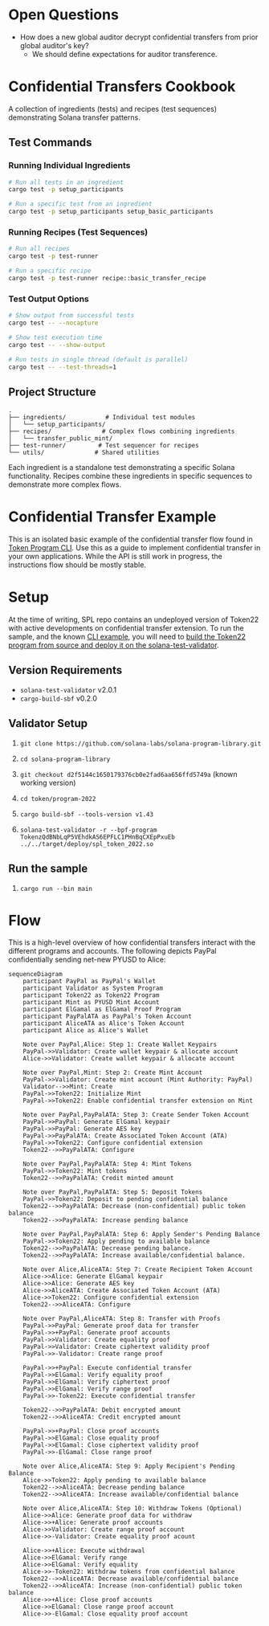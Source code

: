 # Open Questions
- How does a new global auditor decrypt confidential transfers from prior global auditor's key?
  - We should define expectations for auditor transference.

# Confidential Transfers Cookbook

A collection of ingredients (tests) and recipes (test sequences) demonstrating Solana transfer patterns.

## Test Commands

### Running Individual Ingredients

```bash
# Run all tests in an ingredient
cargo test -p setup_participants

# Run a specific test from an ingredient
cargo test -p setup_participants setup_basic_participants
```

### Running Recipes (Test Sequences)

```bash
# Run all recipes
cargo test -p test-runner

# Run a specific recipe
cargo test -p test-runner recipe::basic_transfer_recipe
```

### Test Output Options

```bash
# Show output from successful tests
cargo test -- --nocapture

# Show test execution time
cargo test -- --show-output

# Run tests in single thread (default is parallel)
cargo test -- --test-threads=1
```

## Project Structure

```
.
├── ingredients/           # Individual test modules
│   └── setup_participants/
├── recipes/              # Complex flows combining ingredients
│   └── transfer_public_mint/
├── test-runner/         # Test sequencer for recipes
└── utils/              # Shared utilities
```

Each ingredient is a standalone test demonstrating a specific Solana functionality.
Recipes combine these ingredients in specific sequences to demonstrate more complex flows. 




# Confidential Transfer Example
This is an isolated basic example of the confidential transfer flow found in [Token Program CLI](https://github.com/solana-labs/solana-program-library/tree/master/token/cli).
Use this as a guide to implement confidential transfer in your own applications.
While the API is still work in progress, the instructions flow should be mostly stable.

# Setup
At the time of writing, SPL repo contains an undeployed version of Token22 with active developments on confidential transfer extension. To run the sample, and the known [CLI example](https://github.com/solana-labs/solana-program-library/blob/d9a6ee8db65167098b654b300ac23abc08fd8a7d/token/cli/examples/confidential-transfer.sh#L1), you will need to [build the Token22 program from source and deploy it on the solana-test-validator](https://solana.stackexchange.com/questions/10062/errors-when-trying-out-confidential-transfer-token-extension-on-solana-test-vali).

## Version Requirements
- `solana-test-validator` v2.0.1
- `cargo-build-sbf` v0.2.0

## Validator Setup

1. `git clone https://github.com/solana-labs/solana-program-library.git`  

1. `cd solana-program-library`

1. `git checkout d2f5144c1650179376cb0e2fad6aa656ffd5749a` (known working version)

1. `cd token/program-2022`

1. `cargo build-sbf --tools-version v1.43`

1. `solana-test-validator -r --bpf-program TokenzQdBNbLqP5VEhdkAS6EPFLC1PHnBqCXEpPxuEb ../../target/deploy/spl_token_2022.so`

## Run the sample

1. `cargo run --bin main`

# Flow
This is a high-level overview of how confidential transfers interact with the different programs and accounts. The following depicts PayPal confidentially sending net-new PYUSD to Alice:

```mermaid
sequenceDiagram
    participant PayPal as PayPal's Wallet
    participant Validator as System Program
    participant Token22 as Token22 Program
    participant Mint as PYUSD Mint Account
    participant ElGamal as ElGamal Proof Program
    participant PayPalATA as PayPal's Token Account
    participant AliceATA as Alice's Token Account
    participant Alice as Alice's Wallet
    
    Note over PayPal,Alice: Step 1: Create Wallet Keypairs
    PayPal->>Validator: Create wallet keypair & allocate account
    Alice->>Validator: Create wallet keypair & allocate account
    
    Note over PayPal,Mint: Step 2: Create Mint Account
    PayPal->>Validator: Create mint account (Mint Authority: PayPal)
    Validator-->>Mint: Create
    PayPal->>Token22: Initialize Mint
    PayPal->>Token22: Enable confidential transfer extension on Mint
    
    Note over PayPal,PayPalATA: Step 3: Create Sender Token Account
    PayPal->>PayPal: Generate ElGamal keypair
    PayPal->>PayPal: Generate AES key
    PayPal->>PayPalATA: Create Associated Token Account (ATA)
    PayPal->>Token22: Configure confidential extension
    Token22-->>PayPalATA: Configure
    
    Note over PayPal,PayPalATA: Step 4: Mint Tokens
    PayPal->>Token22: Mint tokens
    Token22-->>PayPalATA: Credit minted amount
    
    Note over PayPal,PayPalATA: Step 5: Deposit Tokens
    PayPal->>Token22: Deposit to pending confidential balance
    Token22-->>PayPalATA: Decrease (non-confidential) public token balance
    Token22-->>PayPalATA: Increase pending balance
    
    Note over PayPal,PayPalATA: Step 6: Apply Sender's Pending Balance
    PayPal->>Token22: Apply pending to available balance
    Token22-->>PayPalATA: Decrease pending balance.
    Token22-->>PayPalATA: Increase available/confidential balance.
    
    Note over Alice,AliceATA: Step 7: Create Recipient Token Account
    Alice->>Alice: Generate ElGamal keypair
    Alice->>Alice: Generate AES key
    Alice->>AliceATA: Create Associated Token Account (ATA)
    Alice->>Token22: Configure confidential extension
    Token22-->>AliceATA: Configure
    
    Note over PayPal,AliceATA: Step 8: Transfer with Proofs
    PayPal->>PayPal: Generate proof data for transfer
    PayPal->>+PayPal: Generate proof accounts
    PayPal->>Validator: Create equality proof
    PayPal->>Validator: Create ciphertext validity proof
    PayPal->>-Validator: Create range proof
    
    PayPal->>+PayPal: Execute confidential transfer
    PayPal->>ElGamal: Verify equality proof
    PayPal->>ElGamal: Verify ciphertext proof
    PayPal->>ElGamal: Verify range proof
    PayPal->>-Token22: Execute confidential transfer

    Token22-->>PayPalATA: Debit encrypted amount
    Token22-->>AliceATA: Credit encrypted amount
    
    PayPal->>+PayPal: Close proof accounts
    PayPal->>ElGamal: Close equality proof
    PayPal->>ElGamal: Close ciphertext validity proof
    PayPal->>-ElGamal: Close range proof

    Note over Alice,AliceATA: Step 9: Apply Recipient's Pending Balance
    Alice->>Token22: Apply pending to available balance
    Token22-->>AliceATA: Decrease pending balance
    Token22-->>AliceATA: Increase available/confidential balance
    
    Note over Alice,AliceATA: Step 10: Withdraw Tokens (Optional)
    Alice->>Alice: Generate proof data for withdraw
    Alice->>+Alice: Generate proof accounts
    Alice->>Validator: Create range proof account
    Alice->>-Validator: Create equality proof acount

    Alice->>+Alice: Execute withdrawal
    Alice->>ElGamal: Verify range
    Alice->>ElGamal: Verify equality
    Alice->>-Token22: Withdraw tokens from confidential balance
    Token22-->>AliceATA: Decrease available/confidential balance
    Token22-->>AliceATA: Increase (non-confidential) public token balance
    Alice->>+Alice: Close proof accounts
    Alice->>ElGamal: Close range proof account
    Alice->>-ElGamal: Close equality proof account
```